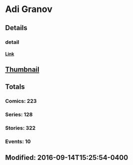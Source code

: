 # Adi  Granov 
## Details
### detail
#### [Link](http://marvel.com/comics/creators/436/adi_granov?utm_campaign=apiRef&utm_source=225578a89fc76f3d20fbffda5d17a88d)
## [Thumbnail](http://i.annihil.us/u/prod/marvel/i/mg/2/b0/4bc5d484bfeef.jpg)
## Totals
### Comics: 223
### Series: 128
### Stories: 322
### Events: 10
## Modified: 2016-09-14T15:25:54-0400
